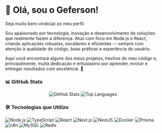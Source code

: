 # 👋 Olá, sou o Geferson!
Seja muito bem-vindo(a) ao meu perfil.

Sou apaixonado por tecnologia, inovação e desenvolvimento de soluções que realmente fazem a diferença. Atuo com foco em Node.js e React, criando aplicações robustas, escaláveis e eficientes — sempre com atenção à qualidade do código, boas práticas e experiência do usuário.

Aqui você encontrará alguns dos meus projetos, trechos do meu código e, principalmente, muita dedicação e entusiasmo por aprender, evoluir e entregar resultados com excelência. 🚀

### 📊 GitHub Stats

<div align="center">

<img src="https://github-readme-stats.vercel.app/api?username=gefersonholdorf&show_icons=true&theme=default&hide_border=true" alt="GitHub Stats" />

<img src="https://github-readme-stats.vercel.app/api/top-langs/?username=gefersonholdorf&layout=compact&theme=default&hide_border=true" alt="Top Languages" />

</div>

### 🛠️ Tecnologias que Utilizo

![Node.js](https://img.shields.io/badge/-Node.js-339933?style=flat&logo=node.js&logoColor=white)
![TypeScript](https://img.shields.io/badge/-TypeScript-3178C6?style=flat&logo=typescript&logoColor=white)
![React](https://img.shields.io/badge/-React-61DAFB?style=flat&logo=react&logoColor=white)
![Next.js](https://img.shields.io/badge/-Next.js-000000?style=flat&logo=next.js&logoColor=white)
![NestJS](https://img.shields.io/badge/-NestJS-E0234E?style=flat&logo=nestjs&logoColor=white)
![Docker](https://img.shields.io/badge/-Docker-2496ED?style=flat&logo=docker&logoColor=white)
![Prisma](https://img.shields.io/badge/-Prisma-2D3748?style=flat&logo=prisma&logoColor=white)
![n8n](https://img.shields.io/badge/-n8n-FD6F53?style=flat&logo=n8n&logoColor=white)
![MySQL](https://img.shields.io/badge/-MySQL-4479A1?style=flat&logo=mysql&logoColor=white)
![Redis](https://img.shields.io/badge/-Redis-DC382D?style=flat&logo=redis&logoColor=white)




